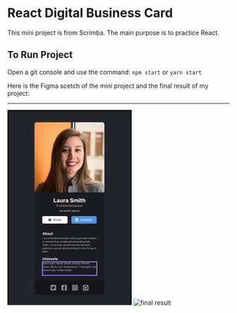 # React Digital Business Card

This mini project is from Scrimba. The main purpose is to practice React.

## To Run Project

Open a git console and use the command: `npm start` or `yarn start`

Here is the Figma scetch of the mini project and the final result of my project:
<br/>
<hr >   
<img src="https://github.com/gusmontoya/Practice-React-CV/blob/main/src/assets/Figma.png" alt="figma scetch"  />
<img src="https://github.com/gusmontoya/React_Digital_Buisness_Card/blob/main/src/assets/React%20Digital%20Buisness%20Card.png" alt="final result" />

